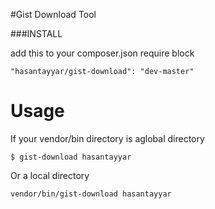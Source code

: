 #Gist Download Tool


###INSTALL

add this to your composer.json require block

    "hasantayyar/gist-download": "dev-master"


Usage
=====

If your vendor/bin directory is aglobal directory 
```
$ gist-download hasantayyar
```


Or a local directory

```
vendor/bin/gist-download hasantayyar
```

